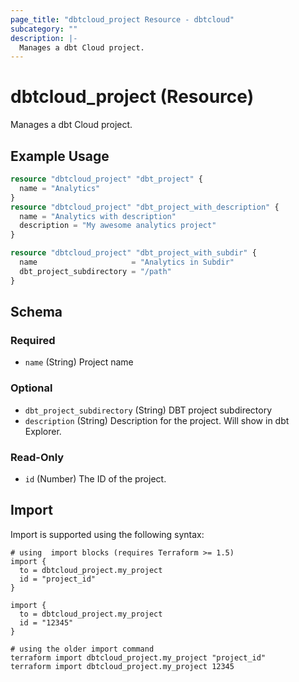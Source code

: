 ```yaml
---
page_title: "dbtcloud_project Resource - dbtcloud"
subcategory: ""
description: |-
  Manages a dbt Cloud project.
---
```


# dbtcloud_project (Resource)


Manages a dbt Cloud project.

## Example Usage

```terraform
resource "dbtcloud_project" "dbt_project" {
  name = "Analytics"
}
resource "dbtcloud_project" "dbt_project_with_description" {
  name = "Analytics with description"
  description = "My awesome analytics project"
}

resource "dbtcloud_project" "dbt_project_with_subdir" {
  name                     = "Analytics in Subdir"
  dbt_project_subdirectory = "/path"
}
```

<!-- schema generated by tfplugindocs -->
## Schema

### Required

- `name` (String) Project name

### Optional

- `dbt_project_subdirectory` (String) DBT project subdirectory
- `description` (String) Description for the project. Will show in dbt Explorer.

### Read-Only

- `id` (Number) The ID of the project.

## Import

Import is supported using the following syntax:

```shell
# using  import blocks (requires Terraform >= 1.5)
import {
  to = dbtcloud_project.my_project
  id = "project_id"
}

import {
  to = dbtcloud_project.my_project
  id = "12345"
}

# using the older import command
terraform import dbtcloud_project.my_project "project_id"
terraform import dbtcloud_project.my_project 12345
```
